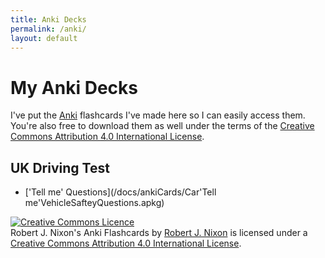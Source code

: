 ```yaml
---
title: Anki Decks
permalink: /anki/
layout: default
---
```


# My Anki Decks

I've put the [Anki](https://apps.ankiweb.net) flashcards I've made here so I can easily access them. You're also free to download them as well under the terms of the [Creative Commons Attribution 4.0 International License](http://creativecommons.org/licenses/by/4.0/).

## UK Driving Test

- ['Tell me' Questions](/docs/ankiCards/Car'Tell me'VehicleSafteyQuestions.apkg)

<a rel="license" href="http://creativecommons.org/licenses/by/4.0/"><img alt="Creative Commons Licence" style="border-width:0" src="https://i.creativecommons.org/l/by/4.0/88x31.png" /></a><br /><span xmlns:dct="http://purl.org/dc/terms/" property="dct:title">Robert J. Nixon's Anki Flashcards</span> by <a href="/index.html" property="cc:attributionName">Robert J. Nixon</a> is licensed under a <a rel="license" href="http://creativecommons.org/licenses/by/4.0/">Creative Commons Attribution 4.0 International License</a>.
